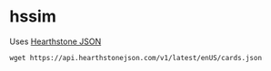 # hssim

Uses [Hearthstone JSON](https://hearthstonejson.com/)

```
wget https://api.hearthstonejson.com/v1/latest/enUS/cards.json
```
